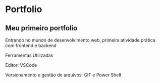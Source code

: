 # Portfolio
## Meu primeiro portfolio

Entrando no mundo de desenvolvimento web, primeira atividade prática com frontend e backend


Ferramentas Utilizadas


Editor: VSCode

Versionamento e gestão de arquivos: GIT e Power Shell